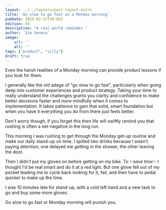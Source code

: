 ```yaml
---
layout: ../../layouts/post-layout.astro
title: 'Go slow to go fast on a Monday morning'
pubDate: 2025-02-17T20:02Z
edition: 03
description: "A real world reminder."
author: 'Sim Seneca'
image:
    url: ''
    alt: ''
tags: ["product", "silly"]
draft: true
---
```


Even the harsh realities of a Monday morning can provide product lessons if you look for them.

I generally like the old adage of "go slow to go fast", particularly when going deep into customer experiences and product strategy. Taking your time to really understand the challenges grants you clarity and confidence to make better decisions faster and more mindfully when it comes to implementation. It takes patience to gain that solid, smart foundation but when you have it everything you do from there just feels better.

Don't worry though, if you forget this then life will swiftly remind you that rushing is often a net-negative in the long run.

This morning I was rushing to get through the Monday get-up routine and make our daily stand-up on time. I spilled two drinks because I wasn't paying attention; one delayed me getting in the shower, the other leaving the door. 

Then I didn't put my gloves on before getting on my bike. To ✨_save time_✨ I thought I'd be real smart and do it at a red light. But one glove fell out of my pocket leading me to cycle back looking for it, fail, and then have to pedal quicker to make up the time.

I was 10 minutes late for stand-up, with a cold left hand and a new task to go and buy some more gloves.

Go slow to go fast or Monday morning will punish you.